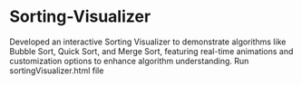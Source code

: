 # Sorting-Visualizer
Developed an interactive Sorting Visualizer to demonstrate algorithms like Bubble Sort, Quick Sort, and Merge Sort, featuring real-time animations and customization options to enhance algorithm understanding.
Run sortingVisualizer.html file
